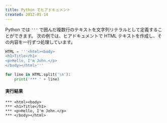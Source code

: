 ```yaml
---
title: Python でヒアドキュメント
created: 2012-01-14
---
```


Python では ```'''``` で囲んだ複数行のテキストを文字列リテラルとして定義することができます。
次の例では、ヒアドキュメントで HTML テキストを作成し、その内容を一行ずつ処理しています。

```python
HTML = '''<html><body>
<h1>Title</h1>
<p>Hello, I'm John.</p>
</body></html>'''

for line in HTML.split('\n'):
    print('*** ' + line)
```

#### 実行結果
```
*** <html><body>
*** <h1>Title</h1>
*** <p>Hello, I'm John.</p>
*** </body></html>
```
